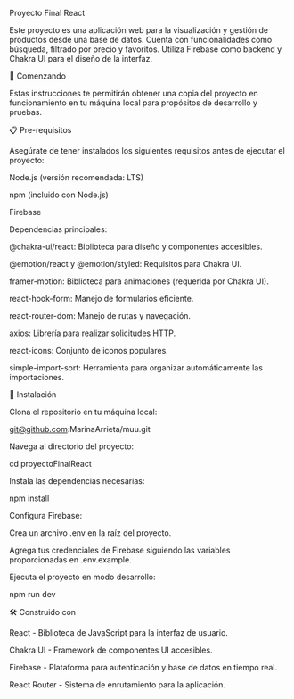 Proyecto Final React

Este proyecto es una aplicación web para la visualización y gestión de productos desde una base de datos. Cuenta con funcionalidades como búsqueda, filtrado por precio y favoritos. Utiliza Firebase como backend y Chakra UI para el diseño de la interfaz.

🚀 Comenzando

Estas instrucciones te permitirán obtener una copia del proyecto en funcionamiento en tu máquina local para propósitos de desarrollo y pruebas.

📋 Pre-requisitos

Asegúrate de tener instalados los siguientes requisitos antes de ejecutar el proyecto:

Node.js (versión recomendada: LTS)

npm (incluido con Node.js)

Firebase

Dependencias principales:

@chakra-ui/react: Biblioteca para diseño y componentes accesibles.

@emotion/react y @emotion/styled: Requisitos para Chakra UI.

framer-motion: Biblioteca para animaciones (requerida por Chakra UI).

react-hook-form: Manejo de formularios eficiente.

react-router-dom: Manejo de rutas y navegación.

axios: Librería para realizar solicitudes HTTP.

react-icons: Conjunto de iconos populares.

simple-import-sort: Herramienta para organizar automáticamente las importaciones.

🔧 Instalación

Clona el repositorio en tu máquina local:

git@github.com:MarinaArrieta/muu.git


Navega al directorio del proyecto:

cd proyectoFinalReact

Instala las dependencias necesarias:

npm install

Configura Firebase:

Crea un archivo .env en la raíz del proyecto.

Agrega tus credenciales de Firebase siguiendo las variables proporcionadas en .env.example.

Ejecuta el proyecto en modo desarrollo:

npm run dev

🛠️ Construido con

React - Biblioteca de JavaScript para la interfaz de usuario.

Chakra UI - Framework de componentes UI accesibles.

Firebase - Plataforma para autenticación y base de datos en tiempo real.

React Router - Sistema de enrutamiento para la aplicación.
